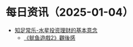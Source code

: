﻿# 每日资讯（2025-01-04）

- [知足常乐-水星投资理财的基本意念](http://mercurychong.blogspot.com/feeds/posts/default)
  - [《鱿鱼遊戲2》觀後感](http://mercurychong.blogspot.com/2025/01/2.html)
